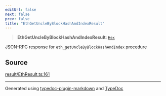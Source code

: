 ```yaml
---
editUrl: false
next: false
prev: false
title: "EthGetUncleByBlockHashAndIndexResult"
---
```


> **EthGetUncleByBlockHashAndIndexResult**: [`Hex`](/reference/tevm/actions-types/type-aliases/hex/)

JSON-RPC response for `eth_getUncleByBlockHashAndIndex` procedure

## Source

[result/EthResult.ts:161](https://github.com/evmts/tevm-monorepo/blob/main/packages/actions-types/src/result/EthResult.ts#L161)

***
Generated using [typedoc-plugin-markdown](https://www.npmjs.com/package/typedoc-plugin-markdown) and [TypeDoc](https://typedoc.org/)
